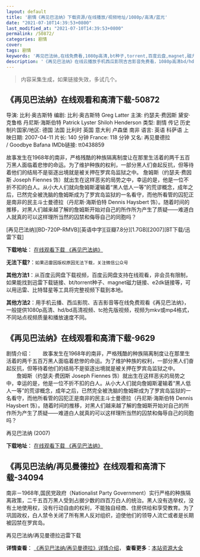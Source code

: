 ```yaml
---
layout: default
title: '剧情《再见巴法纳》下载资源/在线播放/视频地址/1080p/高清/蓝光'
date: "2021-07-10T14:39:53+0800"
last_modified_at: "2021-07-10T14:39:53+0800"
permalink: /50872/
categories: 剧情
cover:
tags: 剧情
keywords: '再见巴法纳,在线免费看,1080p高清,bt种子,torrent,百度云盘,magnet,磁力链,迅雷下载资源'
description: '《再见巴法纳》在线云播放手机西瓜影院吉吉影音免费看，1080p高清bd/hd未删减完整版和tc抢先枪版，mkv/mp4格式，附带bt/torrent种子、magnet/磁力链、百度云盘、网盘资源迅雷下载链接'
---
```


>内容采集生成，如果链接失效，多试几个。


## 《再见巴法纳》在线观看和高清下载-50872

导演: 比利·奥古斯特 编剧: 比利·奥古斯特 Greg Latter 主演: 约瑟夫·费因斯 黛安·克鲁格 丹尼斯·海斯伯特 Patrick Lyster Shiloh Henderson 类型: 剧情 传记 历史 制片国家/地区: 德国 法国 比利时 英国 意大利 卢森堡 南非 语言: 英语 科萨语 上映日期: 2007-04-11 片长: 140 分钟 France: 118 分钟 又名: 再见曼德拉 / Goodbye Bafana IMDb链接: tt0438859

故事发生在1968年的南非，严格残酷的种族隔离制度让在那里生活着的两千五百万黑人面临着悲惨的命运。为了维护种族的权利，一部分黑人们奋起反抗，但等待着他们的结局不是驱逐出境就是被关押在罗宾岛监狱之中。 詹姆斯（约瑟夫·费因斯 Joseph Fiennes 饰）就出生在这样恶劣的局势之中，幸运的是，他是一位不折不扣的白人。从小大人们就向詹姆斯灌输着“黑人低人一等”的荒谬概念，成年之后，已然完全被洗脑的詹姆斯成为了罗宾岛监狱的一名看守，而他所看管的囚犯正是南非的民主斗士曼德拉（丹尼斯·海斯伯特 Dennis Haysbert 饰）。随着时间的推移，对黑人们越来越了解的詹姆斯开始对自己的所作所为产生了质疑——难道白人就真的可以这样理所当然的囚禁和侮辱自己的同胞吗？


[再见巴法纳][BD-720P-RMVB][英语中字][豆瓣7.8分][1.7GB][2007][BT下载/迅雷下载]

**下载地址**： [在线观看下载 《再见巴法纳》](https://www.btdx8.com/torrent/goodbye_bafana_2007.html) 


**无法下载?**：`如果迅雷因版权原因无法下载，关注微信公众号 `

**其他方法1**：从百度云网盘下载视频，百度云网盘支持在线观看，非会员有限制，如果能找到迅雷下载链接、bt/torrent种子、magnet磁力链接、e2dk链接等，可以用迅雷、比特彗星等工具将完整视频下载到本地。

**其他方法2**：用手机云播、西瓜影院、吉吉影音等在线免费观看《再见巴法纳》，一般提供1080p高清、hd/bd高清视频、tc抢先版视频，视频为mkv或mp4格式，不同站点视频质量和播放速度不同。


## 《再见巴法纳》在线观看和高清下载-9629

剧情介绍：　　故事发生在1968年的南非，严格残酷的种族隔离制度让在那里生活着的两千五百万黑人面临着悲惨的命运。为了维护种族的权利，一部分黑人们奋起反抗，但等待着他们的结局不是驱逐出境就是被关押在罗宾岛监狱之中。 　　詹姆斯（约瑟夫·费因斯 Joseph Fiennes 饰）就出生在这样恶劣的局势之中，幸运的是，他是一位不折不扣的白人。从小大人们就向詹姆斯灌输着“黑人低人一等”的荒谬概念，成年之后，已然完全被洗脑的詹姆斯成为了罗宾岛监狱的一名看守，而他所看管的囚犯正是南非的民主斗士曼德拉（丹尼斯·海斯伯特 Dennis Haysbert 饰）。随着时间的推移，对黑人们越来越了解的詹姆斯开始对自己的所作所为产生了质疑——难道白人就真的可以这样理所当然的囚禁和侮辱自己的同胞吗？


再见巴法纳 (2007)

**下载地址**： [在线观看下载 《再见巴法纳》](https://www.btbtdy.me/btdy/dy9223.html) 


## 《再见巴法纳/再见曼德拉》在线观看和高清下载-34094

南非－1968年,国民党政府（Nationalist Party Government）实行严格的种族隔离政策，二千五百万黑人受到占据少数的四百万白人的统治。黑人没有选举权，没有土地使用权，没有行动自由的权利，不能独自经商、住房供给和享受教育。为了巩固政权，白人禁令关闭了所有黑人反对组织，迫使他们的领导人流亡或者是长期被囚禁在罗宾岛。


再见巴法纳/再见曼德拉迅雷下载

**详情查看**： [《再见巴法纳/再见曼德拉》详情介绍](/movie/34094/)， **查看更多**：[本站资源大全](/movie/t/all/)

